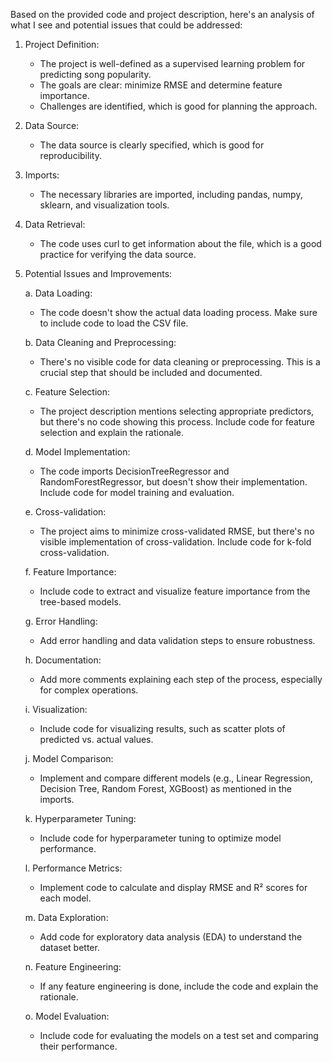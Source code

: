 Based on the provided code and project description, here's an analysis of what I see and potential issues that could be addressed:

1. Project Definition:

   - The project is well-defined as a supervised learning problem for predicting song popularity.
   - The goals are clear: minimize RMSE and determine feature importance.
   - Challenges are identified, which is good for planning the approach.

2. Data Source:

   - The data source is clearly specified, which is good for reproducibility.

3. Imports:

   - The necessary libraries are imported, including pandas, numpy, sklearn, and visualization tools.

4. Data Retrieval:

   - The code uses curl to get information about the file, which is a good practice for verifying the data source.

5. Potential Issues and Improvements:

   a. Data Loading:

   - The code doesn't show the actual data loading process. Make sure to include code to load the CSV file.

   b. Data Cleaning and Preprocessing:

   - There's no visible code for data cleaning or preprocessing. This is a crucial step that should be included and documented.

   c. Feature Selection:

   - The project description mentions selecting appropriate predictors, but there's no code showing this process. Include code for feature selection and explain the rationale.

   d. Model Implementation:

   - The code imports DecisionTreeRegressor and RandomForestRegressor, but doesn't show their implementation. Include code for model training and evaluation.

   e. Cross-validation:

   - The project aims to minimize cross-validated RMSE, but there's no visible implementation of cross-validation. Include code for k-fold cross-validation.

   f. Feature Importance:

   - Include code to extract and visualize feature importance from the tree-based models.

   g. Error Handling:

   - Add error handling and data validation steps to ensure robustness.

   h. Documentation:

   - Add more comments explaining each step of the process, especially for complex operations.

   i. Visualization:

   - Include code for visualizing results, such as scatter plots of predicted vs. actual values.

   j. Model Comparison:

   - Implement and compare different models (e.g., Linear Regression, Decision Tree, Random Forest, XGBoost) as mentioned in the imports.

   k. Hyperparameter Tuning:

   - Include code for hyperparameter tuning to optimize model performance.

   l. Performance Metrics:

   - Implement code to calculate and display RMSE and R² scores for each model.

   m. Data Exploration:

   - Add code for exploratory data analysis (EDA) to understand the dataset better.

   n. Feature Engineering:

   - If any feature engineering is done, include the code and explain the rationale.

   o. Model Evaluation:

   - Include code for evaluating the models on a test set and comparing their performance.
